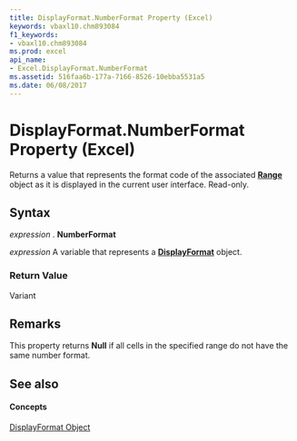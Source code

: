 ```yaml
---
title: DisplayFormat.NumberFormat Property (Excel)
keywords: vbaxl10.chm893084
f1_keywords:
- vbaxl10.chm893084
ms.prod: excel
api_name:
- Excel.DisplayFormat.NumberFormat
ms.assetid: 516faa6b-177a-7166-8526-10ebba5531a5
ms.date: 06/08/2017
---
```



# DisplayFormat.NumberFormat Property (Excel)

Returns a value that represents the format code of the associated  **[Range](range-object-excel.md)** object as it is displayed in the current user interface. Read-only.


## Syntax

 _expression_ . **NumberFormat**

 _expression_ A variable that represents a **[DisplayFormat](displayformat-object-excel.md)** object.


### Return Value

Variant


## Remarks

This property returns  **Null** if all cells in the specified range do not have the same number format.


## See also


#### Concepts


[DisplayFormat Object](displayformat-object-excel.md)

